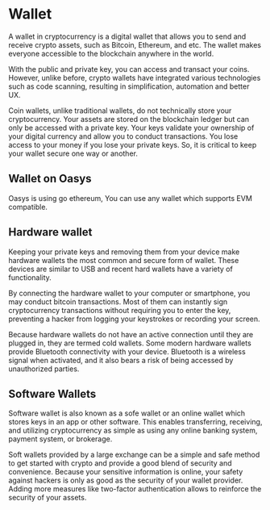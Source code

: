 ---
---

# Wallet
A wallet in cryptocurrency is a digital wallet that allows you to send and receive crypto assets, such as Bitcoin, Ethereum, and etc. The wallet makes everyone accessible to the blockchain anywhere in the world.

With the public and private key, you can access and transact your coins. However, unlike before, crypto wallets have integrated various technologies such as code scanning, resulting in simplification, automation and better UX.

Coin wallets, unlike traditional wallets, do not technically store your cryptocurrency. Your assets are stored on the blockchain ledger but can only be accessed with a private key. Your keys validate your ownership of your digital currency and allow you to conduct transactions. You lose access to your money if you lose your private keys. So, it is critical to keep your wallet secure one way or another.

## Wallet on Oasys 

Oasys is using go ethereum, You can use any wallet which supports EVM compatible. 

## Hardware wallet

Keeping your private keys and removing them from your device make hardware wallets the most common and secure form of wallet. These devices are similar to USB and recent hard wallets have a variety of functionality.

By connecting the hardware wallet to your computer or smartphone, you may conduct bitcoin transactions. Most of them can instantly sign cryptocurrency transactions without requiring you to enter the key, preventing a hacker from logging your keystrokes or recording your screen.

Because hardware wallets do not have an active connection until they are plugged in, they are termed cold wallets. Some modern hardware wallets provide Bluetooth connectivity with your device. Bluetooth is a wireless signal when activated, and it also bears a risk of being accessed by unauthorized parties.

## Software Wallets

Software wallet is also known as a sofe wallet or an online wallet which stores keys in an app or other software. This enables transferring, receiving, and utilizing cryptocurrency as simple as using any online banking system, payment system, or brokerage.

Soft wallets provided by a large exchange can be a simple and safe method to get started with crypto and provide a good blend of security and convenience. Because your sensitive information is online, your safety against hackers is only as good as the security of your wallet provider. Adding more measures like two-factor authentication allows to reinforce the security of your assets.

